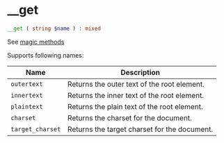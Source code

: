 # __get

```php
__get ( string $name ) : mixed
```

See [magic methods](http://php.net/manual/en/language.oop5.overloading.php#object.get)

Supports following names:

| Name              | Description
| ----              | -----------
| `outertext`       | Returns the outer text of the root element.
| `innertext`       | Returns the inner text of the root element.
| `plaintext`       | Returns the plain text of the root element.
| `charset`         | Returns the charset for the document.
| `target_charset`  | Returns the target charset for the document.